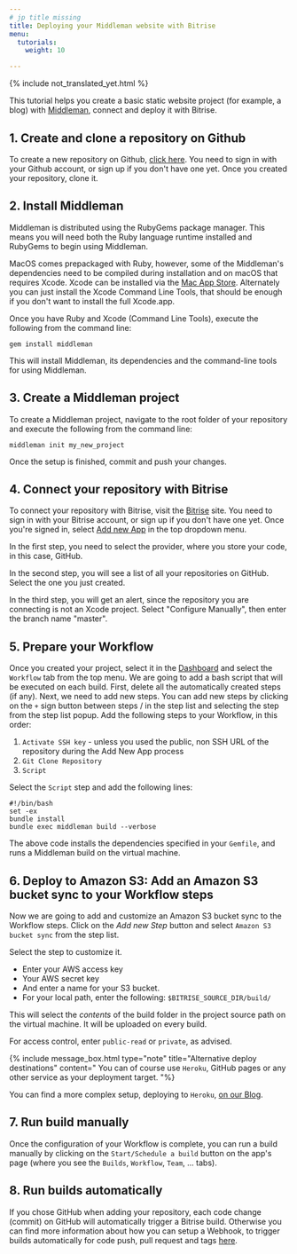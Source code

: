 ```yaml
---
# jp title missing
title: Deploying your Middleman website with Bitrise
menu:
  tutorials:
    weight: 10

---
```


{% include not_translated_yet.html %}

This tutorial helps you create a basic static website project (for example, a blog) with [Middleman](https://middlemanapp.com/),
connect and deploy it with Bitrise.

## 1. Create and clone a repository on Github

To create a new repository on Github, [click here](https://github.com/repositories/new).
You need to sign in with your Github account, or sign up if you don't have one yet.
Once you created your repository, clone it.

## 2. Install Middleman

Middleman is distributed using the RubyGems package manager.
This means you will need both the Ruby language runtime installed and RubyGems to begin using Middleman.

MacOS comes prepackaged with Ruby, however, some of the Middleman's dependencies need to be compiled
during installation and on macOS that requires Xcode.
Xcode can be installed via the [Mac App Store](http://itunes.apple.com/us/app/xcode/id497799835?ls=1&mt=12).
Alternately you can just install the Xcode Command Line Tools, that should be enough
if you don't want to install the full Xcode.app.

Once you have Ruby and Xcode (Command Line Tools), execute the following from the command line:

    gem install middleman

This will install Middleman, its dependencies and the command-line tools for using Middleman.

## 3. Create a Middleman project

To create a Middleman project, navigate to the root folder of your repository and execute the following from the command line:

    middleman init my_new_project

Once the setup is finished, commit and push your changes.

## 4. Connect your repository with Bitrise

To connect your repository with Bitrise, visit the [Bitrise](https://www.bitrise.io/) site.
You need to sign in with your Bitrise account, or sign up if you don't have one yet.
Once you're signed in, select [Add new App](https://www.bitrise.io/apps/add) in the top dropdown menu.

In the first step, you need to select the provider, where you store your code, in this case, GitHub.

In the second step, you will see a list of all your repositories on GitHub. Select the one you just created.

In the third step, you will get an alert, since the repository you are connecting is not an Xcode project.
Select "Configure Manually", then enter the branch name "master".

## 5. Prepare your Workflow

Once you created your project, select it in the [Dashboard](https://www.bitrise.io/dashboard)
and select the `Workflow` tab from the top menu.
We are going to add a bash script that will be executed on each build.
First, delete all the automatically created steps (if any).
Next, we need to add new steps.
You can add new steps by clicking on the `+` sign button between steps / in the step list and selecting the step
from the step list popup. Add the following steps to your Workflow, in this order:

1. `Activate SSH key` - unless you used the public, non SSH URL of the repository during the Add New App process
2. `Git Clone Repository`
3. `Script`

Select the `Script` step and add the following lines:

    #!/bin/bash
    set -ex
    bundle install
    bundle exec middleman build --verbose

The above code installs the dependencies specified in your `Gemfile`, and runs a Middleman build on the virtual machine.

## 6. Deploy to Amazon S3: Add an Amazon S3 bucket sync to your Workflow steps

Now we are going to add and customize an Amazon S3 bucket sync to the Workflow steps.
Click on the _Add new Step_ button and select `Amazon S3 bucket sync` from the step list.

Select the step to customize it.

* Enter your AWS access key
* Your AWS secret key
* And enter a name for your S3 bucket.
* For your local path, enter the following: `$BITRISE_SOURCE_DIR/build/`

This will select the _contents_ of the build folder in the project source path on the virtual machine.
It will be uploaded on every build.

For access control, enter `public-read` or `private`, as advised.

{% include message_box.html type="note" title="Alternative deploy destinations" content="
You can of course use `Heroku`, GitHub pages or any other service as your deployment target.
"%}

You can find a more complex setup, deploying to `Heroku`,
[on our Blog](http://blog.bitrise.io/2016/04/29/hooking-up-a-middleman-project-to-deploy-a-static-site-to-heroku-with-bitrise.html).

## 7. Run build manually

Once the configuration of your Workflow is complete,
you can run a build manually by clicking on the `Start/Schedule a build` button on the app's page (where you see the
`Builds`, `Workflow`, `Team`, ... tabs).

## 8. Run builds automatically

If you chose GitHub when adding your repository, each code change (commit) on GitHub will automatically trigger a Bitrise build.
Otherwise you can find more information about how you can setup a Webhook, to trigger builds
automatically for code push, pull request and tags [here](/webhooks/).
